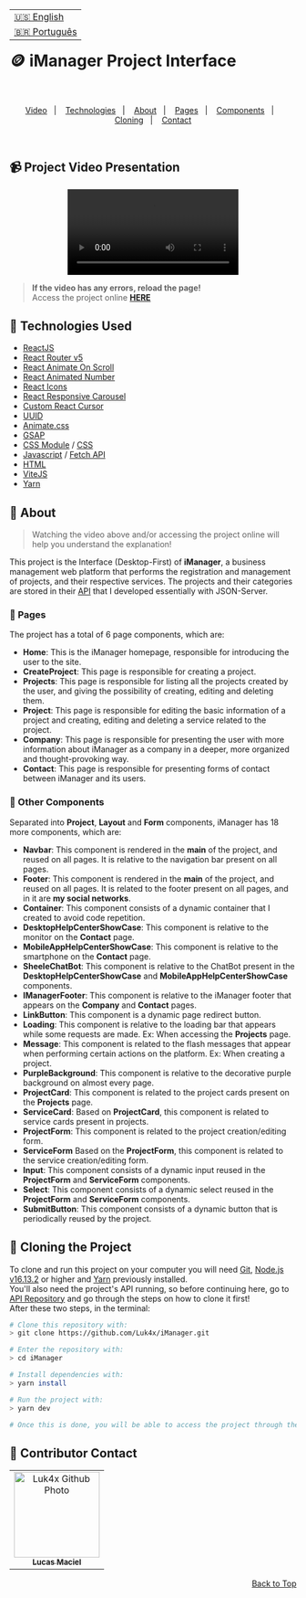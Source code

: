 <table align="right">
  <tr>
    <td>
      <a href="readme-en.md">🇺🇸 English</a>
    </td>
  </tr>
  <tr>
    <td>
      <a href="README.md">🇧🇷 Português</a>
    </td>
  </tr>
</table>
<br>

# 🪙 iManager Project Interface

<br>
<p align="center">
  <a href="#-project-video-presentation">Video</a>&nbsp;&nbsp;&nbsp;|&nbsp;&nbsp;&nbsp;
  <a href="#-technologies-used">Technologies</a>&nbsp;&nbsp;&nbsp;|&nbsp;&nbsp;&nbsp;
  <a href="#-about">About</a>&nbsp;&nbsp;&nbsp;|&nbsp;&nbsp;&nbsp;
  <a href="#-pages">Pages</a>&nbsp;&nbsp;&nbsp;|&nbsp;&nbsp;&nbsp;
  <a href="#-other-components">Components</a>&nbsp;&nbsp;&nbsp;|&nbsp;&nbsp;&nbsp;
  <a href="#-cloning-the-project">Cloning</a>&nbsp;&nbsp;&nbsp;|&nbsp;&nbsp;&nbsp;
  <a href="#-contributor-contact">Contact</a>
</p>
<br>

## 📹 Project Video Presentation
<div align="center">
  <video src="https://user-images.githubusercontent.com/86276393/193448357-c566da3f-dc11-4cc6-b9bb-c28579e27168.mp4">
</div>

> **If the video has any errors, reload the page!**<br>
> Access the project online **[HERE](https://luk4x-imanager.netlify.app/)**

## 🚀 Technologies Used

-   [ReactJS](https://pt-br.reactjs.org)
-   [React Router v5](https://v5.reactrouter.com/web/guides/quick-start)
-   [React Animate On Scroll](https://www.npmjs.com/package/react-animate-on-scroll)
-   [React Animated Number](https://yarnpkg.com/package/react-animated-number)
-   [React Icons](https://react-icons.github.io/react-icons/)
-   [React Responsive Carousel](https://yarnpkg.com/package/react-responsive-carousel)
-   [Custom React Cursor](https://ajmnz.github.io/custom-cursor-react/)
-   [UUID](https://www.uuidgenerator.net/)
-   [Animate.css](https://animate.style/)
-   [GSAP](https://greensock.com/docs/v3/Installation)
-   [CSS Module](https://github.com/css-modules/css-modules) / [CSS](https://developer.mozilla.org/en-US/docs/Web/CSS)
-   [Javascript](https://developer.mozilla.org/en-US/docs/Web/JavaScript) / [Fetch API](https://developer.mozilla.org/en-US/docs/Web/API/Fetch_API)
-   [HTML](https://developer.mozilla.org/en-US/docs/Web/HTML)
-   [ViteJS](https://vitejs.dev/)
-   [Yarn](https://yarnpkg.com/)

## 📝 About

> Watching the video above and/or accessing the project online will help you understand the explanation!

This project is the Interface (Desktop-First) of **iManager**, a business management web platform that performs the registration and management of projects, and their respective services. The projects and their categories are stored in their [API](https://github.com/Luk4x/iManager-json-server) that I developed essentially with JSON-Server.

### 📄 Pages

The project has a total of 6 page components, which are:

  - **Home**: This is the iManager homepage, responsible for introducing the user to the site.
  - **CreateProject**: This page is responsible for creating a project.
  - **Projects**: This page is responsible for listing all the projects created by the user, and giving the possibility of creating, editing and deleting them.
  - **Project**: This page is responsible for editing the basic information of a project and creating, editing and deleting a service related to the project.
  - **Company**: This page is responsible for presenting the user with more information about iManager as a company in a deeper, more organized and thought-provoking way.
  - **Contact**: This page is responsible for presenting forms of contact between iManager and its users.

### 📑 Other Components
  
Separated into **Project**, **Layout** and **Form** components, iManager has 18 more components, which are:
  
  - **Navbar**: This component is rendered in the **main** of the project, and reused on all pages. It is relative to the navigation bar present on all pages.
  - **Footer**: This component is rendered in the **main** of the project, and reused on all pages. It is related to the footer present on all pages, and in it are **my social networks**.
  - **Container**: This component consists of a dynamic container that I created to avoid code repetition.
  - **DesktopHelpCenterShowCase**: This component is relative to the monitor on the **Contact** page.
  - **MobileAppHelpCenterShowCase**: This component is relative to the smartphone on the **Contact** page.
  - **SheeleChatBot**: This component is relative to the ChatBot present in the **DesktopHelpCenterShowCase** and **MobileAppHelpCenterShowCase** components.
  - **IManagerFooter**: This component is relative to the iManager footer that appears on the **Company** and **Contact** pages.
  - **LinkButton**: This component is a dynamic page redirect button.
  - **Loading**: This component is relative to the loading bar that appears while some requests are made. Ex: When accessing the **Projects** page.
  - **Message**: This component is related to the flash messages that appear when performing certain actions on the platform. Ex: When creating a project.
  - **PurpleBackground**: This component is relative to the decorative purple background on almost every page.
  - **ProjectCard**: This component is related to the project cards present on the **Projects** page.
  - **ServiceCard**: Based on **ProjectCard**, this component is related to service cards present in projects.
  - **ProjectForm**: This component is related to the project creation/editing form.
  - **ServiceForm** Based on the **ProjectForm**, this component is related to the service creation/editing form.
  - **Input**: This component consists of a dynamic input reused in the **ProjectForm** and **ServiceForm** components.
  - **Select**: This component consists of a dynamic select reused in the **ProjectForm** and **ServiceForm** components.
  - **SubmitButton**: This component consists of a dynamic button that is periodically reused by the project.
  
## 📖 Cloning the Project

To clone and run this project on your computer you will need [Git](https://git-scm.com/), [Node.js v16.13.2](https://nodejs.org/en/) or higher and [Yarn](https://yarnpkg.com/) previously installed.<br>
You'll also need the project's API running, so before continuing here, go to [API Repository](https://github.com/Luk4x/iManager-json-server) and go through the steps on how to clone it first!<br>
After these two steps, in the terminal:

```bash
# Clone this repository with:
> git clone https://github.com/Luk4x/iManager.git

# Enter the repository with:
> cd iManager

# Install dependencies with:
> yarn install

# Run the project with:
> yarn dev

# Once this is done, you will be able to access the project through the link that will appear in the terminal! (something like http://127.0.0.1:5173/ or http://localhost:5173/)
```

## 🤝 Contributor Contact

<table>
  <tr>
    <td align="center">
      <a href="https://www.linkedin.com/in/lucasmacielf/">
        <img src="https://avatars.githubusercontent.com/Luk4x" width="150px;" alt="Luk4x Github Photo"/><br>
        <sub>
          <b>Lucas Maciel</b>
        </sub>
      </a>
    </td>
  </tr>
</table>

<p align="right">
  <a href="#-imanager-project-interface">Back to Top</a>
</p>
